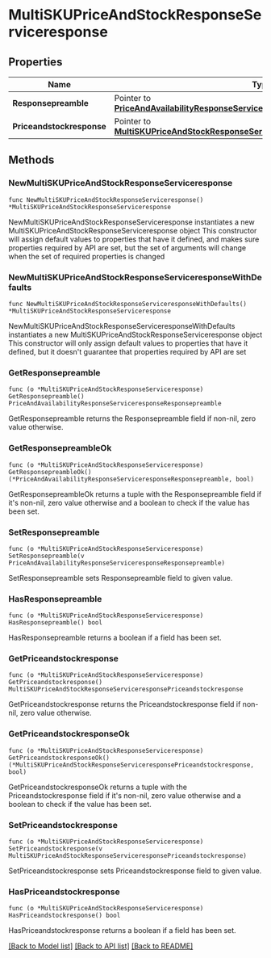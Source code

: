 # MultiSKUPriceAndStockResponseServiceresponse

## Properties

Name | Type | Description | Notes
------------ | ------------- | ------------- | -------------
**Responsepreamble** | Pointer to [**PriceAndAvailabilityResponseServiceresponseResponsepreamble**](PriceAndAvailabilityResponseServiceresponseResponsepreamble.md) |  | [optional] 
**Priceandstockresponse** | Pointer to [**MultiSKUPriceAndStockResponseServiceresponsePriceandstockresponse**](MultiSKUPriceAndStockResponseServiceresponsePriceandstockresponse.md) |  | [optional] 

## Methods

### NewMultiSKUPriceAndStockResponseServiceresponse

`func NewMultiSKUPriceAndStockResponseServiceresponse() *MultiSKUPriceAndStockResponseServiceresponse`

NewMultiSKUPriceAndStockResponseServiceresponse instantiates a new MultiSKUPriceAndStockResponseServiceresponse object
This constructor will assign default values to properties that have it defined,
and makes sure properties required by API are set, but the set of arguments
will change when the set of required properties is changed

### NewMultiSKUPriceAndStockResponseServiceresponseWithDefaults

`func NewMultiSKUPriceAndStockResponseServiceresponseWithDefaults() *MultiSKUPriceAndStockResponseServiceresponse`

NewMultiSKUPriceAndStockResponseServiceresponseWithDefaults instantiates a new MultiSKUPriceAndStockResponseServiceresponse object
This constructor will only assign default values to properties that have it defined,
but it doesn't guarantee that properties required by API are set

### GetResponsepreamble

`func (o *MultiSKUPriceAndStockResponseServiceresponse) GetResponsepreamble() PriceAndAvailabilityResponseServiceresponseResponsepreamble`

GetResponsepreamble returns the Responsepreamble field if non-nil, zero value otherwise.

### GetResponsepreambleOk

`func (o *MultiSKUPriceAndStockResponseServiceresponse) GetResponsepreambleOk() (*PriceAndAvailabilityResponseServiceresponseResponsepreamble, bool)`

GetResponsepreambleOk returns a tuple with the Responsepreamble field if it's non-nil, zero value otherwise
and a boolean to check if the value has been set.

### SetResponsepreamble

`func (o *MultiSKUPriceAndStockResponseServiceresponse) SetResponsepreamble(v PriceAndAvailabilityResponseServiceresponseResponsepreamble)`

SetResponsepreamble sets Responsepreamble field to given value.

### HasResponsepreamble

`func (o *MultiSKUPriceAndStockResponseServiceresponse) HasResponsepreamble() bool`

HasResponsepreamble returns a boolean if a field has been set.

### GetPriceandstockresponse

`func (o *MultiSKUPriceAndStockResponseServiceresponse) GetPriceandstockresponse() MultiSKUPriceAndStockResponseServiceresponsePriceandstockresponse`

GetPriceandstockresponse returns the Priceandstockresponse field if non-nil, zero value otherwise.

### GetPriceandstockresponseOk

`func (o *MultiSKUPriceAndStockResponseServiceresponse) GetPriceandstockresponseOk() (*MultiSKUPriceAndStockResponseServiceresponsePriceandstockresponse, bool)`

GetPriceandstockresponseOk returns a tuple with the Priceandstockresponse field if it's non-nil, zero value otherwise
and a boolean to check if the value has been set.

### SetPriceandstockresponse

`func (o *MultiSKUPriceAndStockResponseServiceresponse) SetPriceandstockresponse(v MultiSKUPriceAndStockResponseServiceresponsePriceandstockresponse)`

SetPriceandstockresponse sets Priceandstockresponse field to given value.

### HasPriceandstockresponse

`func (o *MultiSKUPriceAndStockResponseServiceresponse) HasPriceandstockresponse() bool`

HasPriceandstockresponse returns a boolean if a field has been set.


[[Back to Model list]](../README.md#documentation-for-models) [[Back to API list]](../README.md#documentation-for-api-endpoints) [[Back to README]](../README.md)


